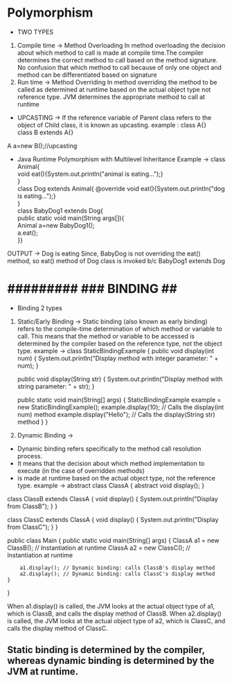 
# Polymorphism
* TWO TYPES
1) Compile time -> Method Overloading
   In method overloading the decision about which method to call is made at compile time.The compiler determines
   the correct method to call based on the method signature.
   No confusion that which method to call because of only one object and method can be differentiated based on signature
2) Run time -> Method Overriding
   In method overriding the method to be called as determined at runtime based on the actual object type not reference
   type. JVM determines the appropriate method to call at runtime

* UPCASTING -> If the reference variable of Parent class refers to the object of Child class, it is known as upcasting.
  example :
  class A{}  
  class B extends A{}

A a=new B();//upcasting

* Java Runtime Polymorphism with Multilevel Inheritance
  Example ->
  class Animal{  
  void eat(){System.out.println("animal is eating...");}  
  }  
  class Dog extends Animal{ 
  @override
  void eat(){System.out.println("dog is eating...");}  
  }  
  class BabyDog1 extends Dog{  
  public static void main(String args[]){  
  Animal a=new BabyDog1();  
  a.eat();  
  }}

OUTPUT -> Dog is eating
Since, BabyDog is not overriding the eat() method, so eat() method of Dog class is invoked b/c BabyDog1 extends Dog


# #########  ### BINDING ## ################################
* Binding 2 types
1) Static/Early Binding -> Static binding (also known as early binding) refers to the compile-time determination of
   which method or variable to call. This means that the method or variable to be accessed is determined by the compiler
   based on the reference type, not the object type.
   example ->
   class StaticBindingExample {
   public void display(int num) {
   System.out.println("Display method with integer parameter: " + num);
   }

   public void display(String str) {
   System.out.println("Display method with string parameter: " + str);
   }

   public static void main(String[] args) {
   StaticBindingExample example = new StaticBindingExample();
   example.display(10); // Calls the display(int num) method
   example.display("Hello"); // Calls the display(String str) method
   }
   }
2) Dynamic Binding ->
* Dynamic binding refers specifically to the method call resolution process.
* It means that the decision about which method implementation to execute (in the case of overridden methods)
* is made at runtime based on the actual object type, not the reference type.
  example ->
  abstract class ClassA {
  abstract void display();
  }

class ClassB extends ClassA {
void display() {
System.out.println("Display from ClassB");
}
}

class ClassC extends ClassA {
void display() {
System.out.println("Display from ClassC");
}
}

public class Main {
public static void main(String[] args) {
ClassA a1 = new ClassB(); // Instantiation at runtime
ClassA a2 = new ClassC(); // Instantiation at runtime

        a1.display(); // Dynamic binding: calls ClassB's display method
        a2.display(); // Dynamic binding: calls ClassC's display method
    }
}

When a1.display() is called,
the JVM looks at the actual object type of a1, which is ClassB, and calls the display method of ClassB.
When a2.display() is called,
the JVM looks at the actual object type of a2, which is ClassC, and calls the display method of ClassC.

## Static binding is determined by the compiler, whereas dynamic binding is determined by the JVM at runtime.
# ################################################################################################################